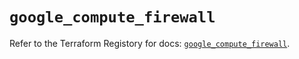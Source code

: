 # `google_compute_firewall`

Refer to the Terraform Registory for docs: [`google_compute_firewall`](https://registry.terraform.io/providers/hashicorp/google/4.72.1/docs/resources/compute_firewall).
